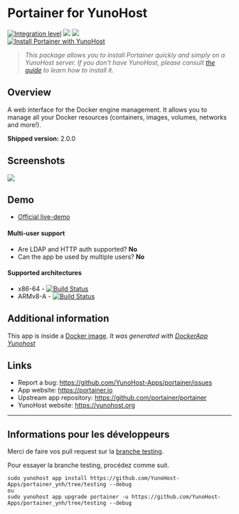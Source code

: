 # Portainer for YunoHost

[![Integration level](https://dash.yunohost.org/integration/portainer.svg)](https://dash.yunohost.org/appci/app/portainer) ![](https://ci-apps.yunohost.org/ci/badges/portainer.status.svg) ![](https://ci-apps.yunohost.org/ci/badges/portainer.maintain.svg)  
[![Install Portainer with YunoHost](https://install-app.yunohost.org/install-with-yunohost.svg)](https://install-app.yunohost.org/?app=portainer)

> *This package allows you to install Portainer quickly and simply on a YunoHost server.
If you don't have YunoHost, please consult [the guide](https://yunohost.org/#/install) to learn how to install it.*

## Overview
A web interface for the Docker engine management. It allows you to manage all your Docker resources (containers, images, volumes, networks and more!).

**Shipped version:** 2.0.0

## Screenshots

![](https://mk0portainer4y460ly6.kinstacdn.com/wp-content/uploads/2020/08/01_homescreen.png)

## Demo

* [Official live-demo](https://www.portainer.io/live-demo/)

#### Multi-user support

 * Are LDAP and HTTP auth supported? **No**
 * Can the app be used by multiple users? **No**

#### Supported architectures

* x86-64 - [![Build Status](https://ci-apps.yunohost.org/ci/logs/portainer%20%28Apps%29.svg)](https://ci-apps.yunohost.org/ci/apps/portainer/)
* ARMv8-A - [![Build Status](https://ci-apps-arm.yunohost.org/ci/logs/portainer%20%28Apps%29.svg)](https://ci-apps-arm.yunohost.org/ci/apps/portainer/)

## Additional information

This app is inside a [Docker image](https://hub.docker.com/r/portainer/portainer/).
*It was generated with [DockerApp Yunohost](https://github.com/aymhce/dockerappmodel_ynh/)*

## Links

 * Report a bug: https://github.com/YunoHost-Apps/portainer/issues
 * App website: https://portainer.io
 * Upstream app repository: https://github.com/portainer/portainer
 * YunoHost website: https://yunohost.org

---

## Informations pour les développeurs

Merci de faire vos pull request sur la [branche testing](https://github.com/YunoHost-Apps/portainer_ynh/tree/testing).

Pour essayer la branche testing, procédez comme suit.
```
sudo yunohost app install https://github.com/YunoHost-Apps/portainer_ynh/tree/testing --debug
ou
sudo yunohost app upgrade portainer -u https://github.com/YunoHost-Apps/portainer_ynh/tree/testing --debug
```
